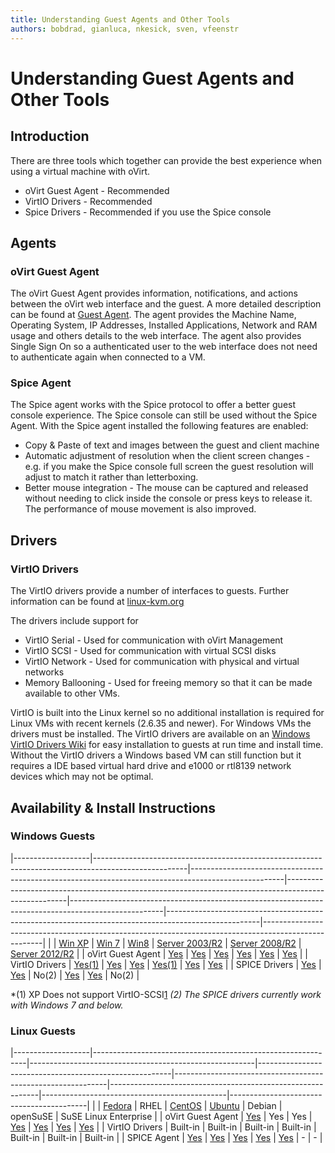 ```yaml
---
title: Understanding Guest Agents and Other Tools
authors: bobdrad, gianluca, nkesick, sven, vfeenstr
---
```


<!-- TODO: Content review -->

# Understanding Guest Agents and Other Tools

## Introduction

There are three tools which together can provide the best experience when using a virtual machine with oVirt.

*   oVirt Guest Agent - Recommended
*   VirtIO Drivers - Recommended
*   Spice Drivers - Recommended if you use the Spice console

## Agents

### oVirt Guest Agent

The oVirt Guest Agent provides information, notifications, and actions between the oVirt web interface and the guest. A more detailed description can be found at [Guest Agent](../guest-agent). The agent provides the Machine Name, Operating System, IP Addresses, Installed Applications, Network and RAM usage and others details to the web interface. The agent also provides Single Sign On so a authenticated user to the web interface does not need to authenticate again when connected to a VM.

### Spice Agent

The Spice agent works with the Spice protocol to offer a better guest console experience. The Spice console can still be used without the Spice Agent. With the Spice agent installed the following features are enabled:

*   Copy & Paste of text and images between the guest and client machine
*   Automatic adjustment of resolution when the client screen changes - e.g. if you make the Spice console full screen the guest resolution will adjust to match it rather than letterboxing.
*   Better mouse integration - The mouse can be captured and released without needing to click inside the console or press keys to release it. The performance of mouse movement is also improved.

## Drivers

### VirtIO Drivers

The VirtIO drivers provide a number of interfaces to guests. Further information can be found at [linux-kvm.org](http://www.linux-kvm.org/page/Virtio)

The drivers include support for

*   VirtIO Serial - Used for communication with oVirt Management
*   VirtIO SCSI - Used for communication with virtual SCSI disks
*   VirtIO Network - Used for communication with physical and virtual networks
*   Memory Ballooning - Used for freeing memory so that it can be made available to other VMs.

VirtIO is built into the Linux kernel so no additional installation is required for Linux VMs with recent kernels (2.6.35 and newer). For Windows VMs the drivers must be installed. The VirtIO drivers are available on an [Windows VirtIO Drivers Wiki](https://fedoraproject.org/wiki/Windows_Virtio_Drivers) for easy installation to guests at run time and install time. Without the VirtIO drivers a Windows based VM can still function but it requires a IDE based virtual hard drive and e1000 or rtl8139 network devices which may not be optimal.

## Availability & Install Instructions

### Windows Guests

|-------------------|-----------------------------------------------------------------------------------------------------|-----------------------------------------------------------------------------------------------------|-----------------------------------------------------------------------------------------------------|-----------------------------------------------------------------------------------------------------|-----------------------------------------------------------------------------------------------------|-----------------------------------------------------------------------------------------------------|
|                   | [Win XP](/documentation/how-to/virtual-machines/create-a-windows-xp-virtual-machine)                | [Win 7](/documentation/how-to/virtual-machines/create-a-windows-7-virtual-machine/)                 | [Win8](/documentation/how-to/virtual-machines/create-a-windows-8-virtual-machine/)                  | [Server 2003/R2](/documentation/how-to/virtual-machines/create-a-windows-2003-virtual-machine/)     | [Server 2008/R2](/documentation/how-to/virtual-machines/create-a-windows-2008-virtual-machine/)     | [Server 2012/R2](/documentation/how-to/virtual-machines/create-a-windows-2012-virtual-machine/)     |
| oVirt Guest Agent | [Yes](https://community.redhat.com/blog/2015/05/how-to-install-and-use-ovirts-windows-guest-tools/) | [Yes](https://community.redhat.com/blog/2015/05/how-to-install-and-use-ovirts-windows-guest-tools/) | [Yes](https://community.redhat.com/blog/2015/05/how-to-install-and-use-ovirts-windows-guest-tools/) | [Yes](https://community.redhat.com/blog/2015/05/how-to-install-and-use-ovirts-windows-guest-tools/) | [Yes](https://community.redhat.com/blog/2015/05/how-to-install-and-use-ovirts-windows-guest-tools/) | [Yes](https://community.redhat.com/blog/2015/05/how-to-install-and-use-ovirts-windows-guest-tools/) |
| VirtIO Drivers    | [Yes(1)](/documentation/how-to/virtual-machines/create-a-windows-xp-virtual-machine#VirtIO)         | [Yes](/documentation/how-to/virtual-machines/create-a-windows-7-virtual-machine#Drivers)            | [Yes](/documentation/how-to/virtual-machines/create-a-windows-8-virtual-machine#Drivers)            | [Yes(1)](/documentation/how-to/virtual-machines/create-a-windows-2003-virtual-machine#VirtIO)       | [Yes](/documentation/how-to/virtual-machines/create-a-windows-2008-virtual-machine#VirtIO)          | [Yes](/documentation/how-to/virtual-machines/create-a-windows-2012-virtual-machine#VirtIO)          |
| SPICE Drivers     | [Yes](/documentation/how-to/virtual-machines/create-a-windows-xp-virtual-machine#Graphics)          | [Yes](/documentation/how-to/virtual-machines/create-a-windows-7-virtual-machine#Graphics)           | No(2)                                                                                               | [Yes](/documentation/how-to/virtual-machines/create-a-windows-2003-virtual-machine#Graphics)        | [Yes](/documentation/how-to/virtual-machines/create-a-windows-2008-virtual-machine#Graphics)        | No(2)                                                                                               |

*(1) XP Does not support VirtIO-SCSI[1](https://bugzilla.redhat.com/show_bug.cgi?id=1043198)
*(2) The SPICE drivers currently work with Windows 7 and below.*

### Linux Guests

|-------------------|-------------------------------------------------------------|--------------------------------------------------------|--------------------------------------------------------|-------------------------------------------------------------|------------------------------------------------------------|----------------------------------------------|------------------------------------------|
|                   | [Fedora](/documentation/how-to/virtual-machines/create-a-fedora-virtual-machine) | RHEL                                                   | [CentOS](/documentation/how-to/virtual-machines/create-a-centos-virtual-machine)                                                 | [Ubuntu](/documentation/how-to/virtual-machines/create-an-ubuntu-virtual-machine) | Debian                                                     | openSuSE                                     | SuSE Linux Enterprise                    |
| oVirt Guest Agent | [Yes](/documentation/how-to/guest-agent/install-the-guest-agent-in-fedora/)  | Yes                                                    | Yes                                                    | [Yes](/develop/release-management/features/virt/guestagentubuntu/)                  | [Yes](/documentation/how-to/guest-agent/install-the-guest-agent-in-debian/) | [Yes](/develop/release-management/features/virt/guestagentopensuse/) | [Yes](/develop/release-management/features/virt/guestagentsles/) |
| VirtIO Drivers    | Built-in                                                    | Built-in                                               | Built-in                                               | Built-in                                                    | Built-in                                                   | Built-in                                     | Built-in                                 |
| SPICE Agent       | [Yes](/documentation/how-to/guest-agent/install-the-spice-guest-agent/)      | [Yes](/documentation/how-to/guest-agent/install-the-spice-guest-agent/) | [Yes](/documentation/how-to/guest-agent/install-the-spice-guest-agent/) | [Yes](/documentation/how-to/guest-agent/install-the-spice-guest-agent/)      | [Yes](/documentation/how-to/guest-agent/install-the-spice-guest-agent/)     | -                                            | -                                        |
